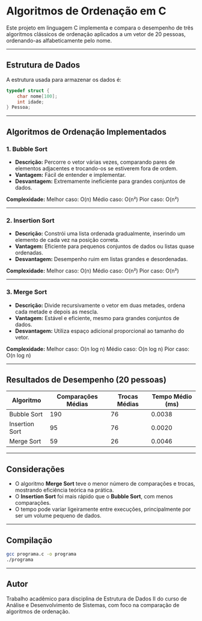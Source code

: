 
# Algoritmos de Ordenação em C

Este projeto em linguagem C implementa e compara o desempenho de três algoritmos clássicos de ordenação aplicados a um vetor de 20 pessoas, ordenando-as alfabeticamente pelo nome.

---

##  Estrutura de Dados

A estrutura usada para armazenar os dados é:

```c
typedef struct {
    char nome[100];
    int idade;
} Pessoa;
```

---

##  Algoritmos de Ordenação Implementados

### 1. **Bubble Sort**
- **Descrição:** Percorre o vetor várias vezes, comparando pares de elementos adjacentes e trocando-os se estiverem fora de ordem.
- **Vantagem:** Fácil de entender e implementar.
- **Desvantagem:** Extremamente ineficiente para grandes conjuntos de dados.

**Complexidade:**
 Melhor caso: O(n)
 Médio caso: O(n²)
 Pior caso: O(n²)

---

### 2. **Insertion Sort**
- **Descrição:** Constrói uma lista ordenada gradualmente, inserindo um elemento de cada vez na posição correta.
- **Vantagem:** Eficiente para pequenos conjuntos de dados ou listas quase ordenadas.
- **Desvantagem:** Desempenho ruim em listas grandes e desordenadas.

 **Complexidade:**
 Melhor caso: O(n)
 Médio caso: O(n²)
 Pior caso: O(n²)

---

### 3. **Merge Sort**
- **Descrição:** Divide recursivamente o vetor em duas metades, ordena cada metade e depois as mescla.
- **Vantagem:** Estável e eficiente, mesmo para grandes conjuntos de dados.
- **Desvantagem:** Utiliza espaço adicional proporcional ao tamanho do vetor.

**Complexidade:**
 Melhor caso: O(n log n)
 Médio caso: O(n log n)
 Pior caso: O(n log n)

---

## Resultados de Desempenho (20 pessoas)

| Algoritmo      | Comparações Médias | Trocas Médias | Tempo Médio (ms) |
|----------------|--------------------|----------------|------------------|
| Bubble Sort    | 190                | 76             | 0.0038           |
| Insertion Sort | 95                 | 76             | 0.0020           |
| Merge Sort     | 59                 | 26             | 0.0046           |

---

##  Considerações

- O algoritmo **Merge Sort** teve o menor número de comparações e trocas, mostrando eficiência teórica na prática.
- O **Insertion Sort** foi mais rápido que o **Bubble Sort**, com menos comparações.
- O tempo pode variar ligeiramente entre execuções, principalmente por ser um volume pequeno de dados.

---

##  Compilação

```bash
gcc programa.c -o programa
./programa
```

---

## Autor

Trabalho acadêmico para disciplina de Estrutura de Dados II do curso de Análise e Desenvolvimento de Sistemas, com foco na comparação de algoritmos de ordenação.
